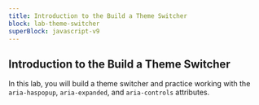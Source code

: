 ```yaml
---
title: Introduction to the Build a Theme Switcher
block: lab-theme-switcher
superBlock: javascript-v9
---
```


## Introduction to the Build a Theme Switcher

In this lab, you will build a theme switcher and practice working with the `aria-haspopup`, `aria-expanded`, and `aria-controls` attributes.
